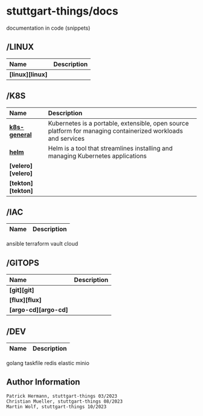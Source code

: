 # stuttgart-things/docs

documentation in code (snippets)

## /LINUX

|                     Name | Description                                                                                      |
| :----------------------- | :----------------------------------------------------------------------------------------------- |
| **[linux][linux]** |  |

## /K8S

|                     Name | Description                                                                                      |
| :----------------------- | :----------------------------------------------------------------------------------------------- |
| **[k8s-general][k8s]** | Kubernetes is a portable, extensible, open source platform for managing containerized workloads and services |
| **[helm][helm]** | Helm is a tool that streamlines installing and managing Kubernetes applications |
| **[velero][velero]** |  |
| **[tekton][tekton]** |  |

## /IAC

|                     Name | Description                                                                                      |
| :----------------------- | :----------------------------------------------------------------------------------------------- |
ansible
terraform
vault
cloud

## /GITOPS

|                     Name | Description                                                                                      |
| :----------------------- | :----------------------------------------------------------------------------------------------- |
| **[git][git]** |  |
| **[flux][flux]** |  |
| **[argo-cd][argo-cd]** |  |

## /DEV

|                     Name | Description                                                                                      |
| :----------------------- | :----------------------------------------------------------------------------------------------- |
golang
taskfile
redis
elastic
minio

[k8s]: https://github.com/stuttgart-things/docs/blob/main/k8s.md
[helm]: https://github.com/stuttgart-things/docs/blob/main/helm.md


Author Information
------------------
```
Patrick Hermann, stuttgart-things 03/2023
Christian Mueller, stuttgart-things 08/2023
Martin Wolf, stuttgart-things 10/2023
```
